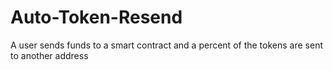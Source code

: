# Auto-Token-Resend
A user sends funds to a smart contract and a percent of the tokens are sent to another address

